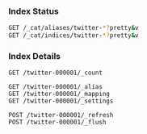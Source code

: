 ### Index Status

```bash
GET /_cat/aliases/twitter-*?pretty&v
GET /_cat/indices/twitter-*?pretty&v
```

### Index Details
```
GET /twitter-000001/_count

GET /twitter-000001/_alias
GET /twitter-000001/_mapping
GET /twitter-000001/_settings

POST /twitter-000001/_refresh
POST /twitter-000001/_flush
```
